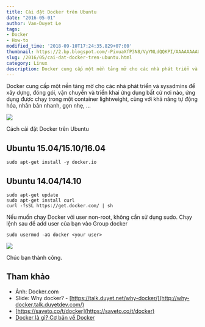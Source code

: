 ```yaml
---
title: Cài đặt Docker trên Ubuntu
date: "2016-05-01"
author: Van-Duyet Le
tags:
- Docker
- How-to
modified_time: '2018-09-10T17:24:35.829+07:00'
thumbnail: https://2.bp.blogspot.com/-PixuaXfP3N8/VyYNLdQQKPI/AAAAAAAAUJE/jpqCnfOYVyYaMwWBl3V2whQlLdxzU70qQCK4B/s1600/docker-swarm-hero2.png
slug: /2016/05/cai-dat-docker-tren-ubuntu.html
category: Linux
description: Docker cung cấp một nền tảng mở cho các nhà phát triển và sysadmins để xây dựng, đóng gói, vận chuyển và triển khai ứng dụng bất cứ nơi nào, ứng dụng được chạy trong một container lightweight, cùng với khả năng tự động hóa, nhân bản nhanh, gọn nhẹ, ...
---
```


Docker cung cấp một nền tảng mở cho các nhà phát triển và sysadmins để xây dựng, đóng gói, vận chuyển và triển khai ứng dụng bất cứ nơi nào, ứng dụng được chạy trong một container lightweight, cùng với khả năng tự động hóa, nhân bản nhanh, gọn nhẹ, ...

[![](https://2.bp.blogspot.com/-PixuaXfP3N8/VyYNLdQQKPI/AAAAAAAAUJE/jpqCnfOYVyYaMwWBl3V2whQlLdxzU70qQCK4B/s320/docker-swarm-hero2.png)](https://blog.duyet.net/2016/05/cai-dat-docker-tren-ubuntu.html)

Cách cài đặt Docker trên Ubuntu

## Ubuntu 15.04/15.10/16.04 ##

```
sudo apt-get install -y docker.io
```

## Ubuntu 14.04/14.10 ##

```
sudo apt-get update
sudo apt-get install curl
curl -fsSL https://get.docker.com/ | sh
```

Nếu muốn chạy Docker với user non-root, không cần sử dụng sudo. Chạy lệnh sau để add user của bạn vào Group docker 

```
sudo usermod -aG docker <your user>
```

[![](https://2.bp.blogspot.com/-Q8SGltLUeAg/VyYL31jQpXI/AAAAAAAAUHI/seScH5q1DLkJfgdGJBTZtVChC6QfgLwfwCLcB/s1600/Screenshot%2Bfrom%2B2016-05-01%2B20-59-24.png)](https://2.bp.blogspot.com/-Q8SGltLUeAg/VyYL31jQpXI/AAAAAAAAUHI/seScH5q1DLkJfgdGJBTZtVChC6QfgLwfwCLcB/s1600/Screenshot%2Bfrom%2B2016-05-01%2B20-59-24.png)

Chúc bạn thành công.

## Tham khảo ##

- Ảnh: Docker.com
- Slide: Why docker? - [https://talk.duyet.net/why-docker/](http://why-docker.talk.duyetdev.com/)
- [https://saveto.co/t/docker](https://saveto.co/t/docker)
- [Docker là gì? Cơ bản về Docker](https://blog.duyet.net/2015/12/docker-la-gi-co-ban-ve-docker.html#.VyYMd4N94_M)
